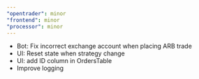 ```yaml
---
"opentrader": minor
"frontend": minor
"processor": minor
---
```


- Bot: Fix incorrect exchange account when placing ARB trade
- UI: Reset state when strategy change
- UI: add ID column in OrdersTable
- Improve logging
